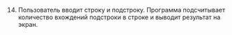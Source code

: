 14. Пользователь вводит строку и подстроку. Программа подсчитывает количество вхождений подстроки в строке и выводит результат на экран.
